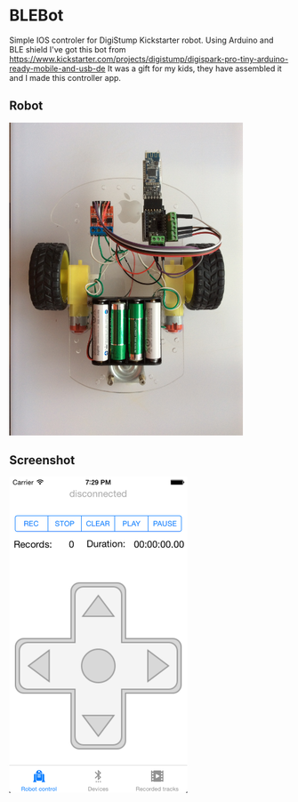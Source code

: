 # BLEBot
Simple IOS controler for DigiStump Kickstarter robot. Using Arduino and BLE shield
I've got this bot from https://www.kickstarter.com/projects/digistump/digispark-pro-tiny-arduino-ready-mobile-and-usb-de
It was a gift for my kids, they have assembled it and I made this controller app.

Robot
-----
<img src="https://github.com/Miirek/BLEBot/blob/master/blebot.JPG" width="420"/>

Screenshot
----------
<img src="https://github.com/Miirek/BLEBot/blob/master/bot_app_ss@2x.png" width="320px"/>
